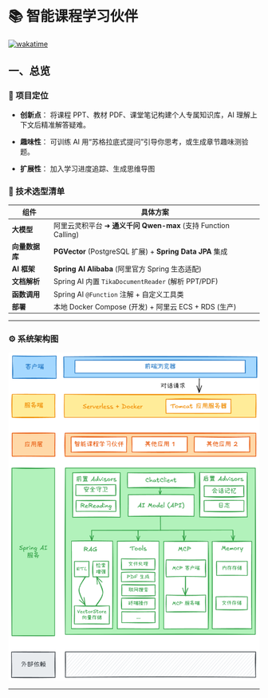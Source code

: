 # 📚 智能课程学习伙伴

[![wakatime](https://wakatime.com/badge/user/5b960c5b-a7d7-4a2d-bb6b-fdcef6171837/project/8267fa99-c5eb-451e-bf28-4e2b971e2da7.svg)](https://wakatime.com/badge/user/5b960c5b-a7d7-4a2d-bb6b-fdcef6171837/project/8267fa99-c5eb-451e-bf28-4e2b971e2da7)

## 一、总览

### 🤲 项目定位

- **创新点**： 将课程 PPT、教材 PDF、课堂笔记构建个人专属知识库，AI 理解上下文后精准解答疑难。

- **趣味性**： 可训练 AI 用“苏格拉底式提问”引导你思考，或生成章节趣味测验题。

- **扩展性**： 加入学习进度追踪、生成思维导图

### 🧩 技术选型清单

| 组件           | 具体方案                                                       |
| -------------- | -------------------------------------------------------------- |
| **大模型**     | 阿里云灵积平台 ➜ **通义千问 Qwen-max** (支持 Function Calling) |
| **向量数据库** | **PGVector** (PostgreSQL 扩展) + **Spring Data JPA** 集成      |
| **AI 框架**    | **Spring AI Alibaba** (阿里官方 Spring 生态适配)               |
| **文档解析**   | Spring AI 内置 `TikaDocumentReader` (解析 PPT/PDF)             |
| **函数调用**   | Spring AI `@Function` 注解 + 自定义工具类                      |
| **部署**       | 本地 Docker Compose (开发) + 阿里云 ECS + RDS (生产)           |

---

### ⚙️ 系统架构图

![](./docs/Structure.png)

---
